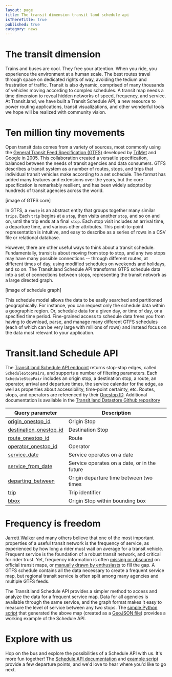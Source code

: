 ```yaml
---
layout: page
title: The transit dimension transit land schedule api
isThereTitle: true
published: true
category: news
---
```

# The transit dimension

Trains and buses are cool. They free your attention. When you ride, you experience the environment at a human scale. The best routes travel through space on dedicated rights of way, avoiding the tedium and frustration of traffic. Transit is also dynamic, comprised of many thousands of vehicles moving according to complex schedules. A transit map needs a time dimension to reveal hidden networks of speed, frequency, and service. At Transit.land, we have built a Transit Schedule API, a new resource to power routing applications, transit visualizations, and other wonderful tools we hope will be realized with community vision.

# Ten million tiny movements

Open transit data comes from a variety of sources, most commonly using the [General Transit Feed Specification (GTFS)](https://developers.google.com/transit/gtfs/reference?hl=en) developed by [TriMet](http://trimet.org/) and Google in 2005. This collaboration created a versatile specification, balanced between the needs of transit agencies and data consumers. GTFS describes a transit system as a number of routes, stops, and trips that individual transit vehicles make according to a set schedule. The format has added many features and extensions over the years, but the core specification is remarkably resilient, and has been widely adopted by hundreds of transit agencies across the world.

[image of GTFS core]

In GTFS, a `route` is an abstract entity that groups together many similar `trips`. Each `trip` begins at a `stop`, then visits another `stop`, and so on and on, until the trip ends at a final `stop`. Each stop visit includes an arrival time, a departure time, and various other attributes. This point-to-point representation is intuitive, and easy to describe as a series of rows in a CSV file or relational database.

However, there are other useful ways to think about a transit schedule. Fundamentally, transit is about moving from stop to stop, and any two stops may have many possible connections -- through different routes, at different times of day, using modified schedules on weekends and holidays, and so on. The Transit.land Schedule API transforms GTFS schedule data into a set of connections between stops, representing the transit network as a large directed graph.

[image of schedule graph]

This schedule model allows the data to be easily searched and partitioned geographically. For instance, you can request only the schedule data within a geographic region. Or, schedule data for a given day, or time of day, or a specified time period. Fine-grained access to schedule data frees you from having to download, parse, and manage many different GTFS schedules (each of which can be very large with millions of rows) and instead focus on the data most relevant to your application.

# Transit.land Schedule API

The [Transit.land Schedule API endpoint](http://dev.transit.land/api/v1/schedule_stop_pairs) returns stop-stop edges, called `ScheduleStopPairs`, and supports a number of filtering parameters. Each `ScheduleStopPair` includes an origin stop, a destination stop, a route, an operator, arrival and departure times, the service calendar for the edge, as well as properties about accessibility, time-point certainty, etc. Routes, stops, and operators are referenced by their [Onestop ID](https://github.com/transitland/onestop-id-scheme/blob/master/introduction.md). Additional documentation is available in the [Transit.land Datastore Github repository](https://github.com/transitland/transitland-datastore/blob/master/doc/schedule_api.md)


| Query parameter        | Description |
|------------------------|-------------|
| [origin_onestop_id](http://dev.transit.land/api/v1/schedule_stop_pairs?origin_onestop_id=s-9q8znb12j1-embarcadero) | Origin Stop |
| [destination_onestop_id](http://dev.transit.land/api/v1/schedule_stop_pairs?destination_onestop_id=s-9q8yyxq427-montgomeryst) | Destination Stop |
| [route_onestop_id](http://dev.transit.land/api/v1/schedule_stop_pairs?route_onestop_id=r-9q8y-n) | Route |
| [operator_onestop_id](http://dev.transit.land/api/v1/schedule_stop_pairs?operator_onestop_id=o-9q9-bart) | Operator |  |
| [service_date](http://dev.transit.land/api/v1/schedule_stop_pairs?date=2015-08-21) | Service operates on a date |
| [service_from_date](http://dev.transit.land/api/v1/schedule_stop_pairs?service_from_date=2015-10-21) | Service operates on a date, or in the future |
| [departing_between](http://dev.transit.land/api/v1/schedule_stop_pairs?departing_betweem=09:00:00,09:10:00) | Origin departure time between two times |
| [trip](http://dev.transit.land/api/v1/schedule_stop_pairs?trip=03SFO11SUN) | Trip identifier |
| [bbox](http://dev.transit.land/api/v1/schedule_stop_pairs?bbox=-122.4,37.7,-122.4,30.8) | Origin Stop within bounding box |

# Frequency is freedom

[Jarrett Walker](http://www.humantransit.org/frequent-networks/) and many others believe that one of the most important properties of a useful transit network is the frequency of service, as experienced by how long a rider must wait on average for a transit vehicle. Frequent service is the foundation of a robust transit network, and critical for rider trust. Yet, frequency information is often [missing or obscured](https://www.sfmta.com/projects-planning/projects/new-muni-map) on official transit maps, or [manually drawn by enthusiasts](http://calurbanist.com/east-bay-frequent-transit/) to fill the gap. A GTFS schedule contains all the data necessary to create a frequent service map, but regional transit service is often split among many agencies and multiple GTFS feeds.


The Transit.land Schedule API provides a simpler method to access and analyze the data for a frequent service map. Data for all agencies is available through the same service, and the graph format makes it easy to measure the level of service between any two stops. The [simple Python script]() that generated the above map (created as a [GeoJSON file]()) provides a working example of the Schedule API.

# Explore with us

Hop on the bus and explore the possibilities of a Schedule API with us. It's more fun together! The [Schedule API documentation]() and [example script]() provide a few departure points, and we'd love to hear where you'd like to go next.
